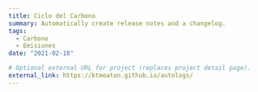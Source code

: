 ```yaml
---
title: Ciclo del Carbono
summary: Automatically create release notes and a changelog.
tags:
  - Carbono
  - Emisiones
date: "2021-02-18"

# Optional external URL for project (replaces project detail page).
external_link: https://ktmeaton.github.io/autologs/
---
```


